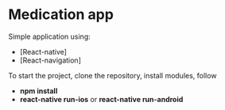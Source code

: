 # Medication app

Simple application using:
* [React-native]
* [React-navigation]

To start the project, clone the repository, install modules, follow 
* **npm install**
* **react-native run-ios** or **react-native run-android**

